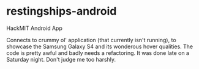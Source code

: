 restingships-android
====================

HackMIT Android App

Connects to crummy ol' application (that currently isn't running), to showcase the Samsung Galaxy S4 and its wonderous hover qualities. The code is pretty awful and badly needs a refactoring. It was done late on a Saturday night. Don't judge me too harshly.
